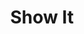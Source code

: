 ---
title: Show It
description:

#project-hero
project-hero-image: /assets/imgs/showit-cover.jpg
project-title: Show It App

#project information
client-header: Client
client-text: Internal Project
responsibilities-header: Responsibilities
responsibilities-text: Research, UI Design, Illustration, Copywriting
tools-header: Tools
tools-text: Sketch, Illustrator

#project sections
problem-header: Problem
problem-text: |
  kjcnkhvnjsdalfsjdkjefsnajfndajndwkwjwkjfnwjacnjansdkjnskkjdsjcndjskvnekvjkejdscjscjsd

  fljnkfhefbnjlaksnvkerwoiefajcaklsfajfdreowiejfwkdkldwq
project-goal-header: Project Goal
project-goal-text: |
  kjcnkhvnjsdalfsjdkjefsnajfndajndwkwjwkjfnwjacnjansdkjnskkjdsjcndjskvnekvjkejdscjscjsd

  fljnkfhefbnjlaksnvkerwoiefajcaklsfajfdreowiejfwkdkldwq

  kjcnkhvnjsdalfsjdkjefsnajfndajndwkwjwkjfnwjacnjansdkjnskkjdsjcndjskvnekvjkejdscjscjsd

  fljnkfhefbnjlaksnvkerwoiefajcaklsfajfdreowiejfwkdkldwq
solution-header: Solution
solution-text: |
  kjcnkhvnjsdalfsjdkjefsnajfndajndwkwjwkjfnwjacnjansdkjnskkjdsjcndjskvnekvjkejdscjscjsd

  fljnkfhefbnjlaksnvkerwoiefajcaklsfajfdreowiejfwkdkldwq

  kjcnkhvnjsdalfsjdkjefsnajfndajndwkwjwkjfnwjacnjansdkjnskkjdsjcndjskvnekvjkejdscjscjsd

  fljnkfhefbnjlaksnvkerwoiefajcaklsfajfdreowiejfwkdkldwq

  kjcnkhvnjsdalfsjdkjefsnajfndajndwkwjwkjfnwjacnjansdkjnskkjdsjcndjskvnekvjkejdscjscjsd

  fljnkfhefbnjlaksnvkerwoiefajcaklsfajfdreowiejfwkdkldwq
process-header: Process
process-text: |
  kjcnkhvnjsdalfsjdkjefsnajfndajndwkwjwkjfnwjacnjansdkjnskkjdsjcndjskvnekvjkejdscjscjsd

  fljnkfhefbnjlaksnvkerwoiefajcaklsfajfdreowiejfwkdkldwq
  kjcnkhvnjsdalfsjdkjefsnajfndajndwkwjwkjfnwjacnjansdkjnskkjdsjcndjskvnekvjkejdscjscjsd

  fljnkfhefbnjlaksnvkerwoiefajcaklsfajfdreowiejfwkdkldwq


#project images
image-1-caption: // Whiteboarding sessions of user flow (1 of 2)
image-1: /assets/imgs/showit-1.jpg

image-2-caption: // Whiteboarding sessions of user flow (2 of 2)
image-2: /assets/imgs/showit-2.jpg

image-3-caption: // Selected UI screens from Show It app (1 of 2)
image-3: /assets/imgs/showit-3.jpg

image-4-caption: // Selected UI screens from Show It app (2 of 2)
image-4: /assets/imgs/showit-4.jpg

# settings
layout: single/work
permalink: /work/show-it/
---